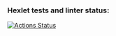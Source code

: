 ### Hexlet tests and linter status:
[![Actions Status](https://github.com/Vasilkrug/layout-designer-project-lvl1/workflows/hexlet-check/badge.svg)](https://github.com/Vasilkrug/layout-designer-project-lvl1/actions)
